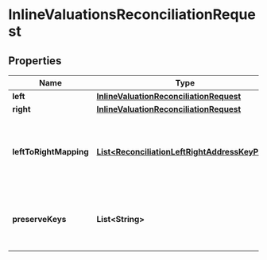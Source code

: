 

# InlineValuationsReconciliationRequest

## Properties

Name | Type | Description | Notes
------------ | ------------- | ------------- | -------------
**left** | [**InlineValuationReconciliationRequest**](InlineValuationReconciliationRequest.md) |  | 
**right** | [**InlineValuationReconciliationRequest**](InlineValuationReconciliationRequest.md) |  | 
**leftToRightMapping** | [**List&lt;ReconciliationLeftRightAddressKeyPair&gt;**](ReconciliationLeftRightAddressKeyPair.md) | The mapping from property keys requested by left aggregation to property keys on right hand side |  [optional]
**preserveKeys** | **List&lt;String&gt;** | List of keys to preserve (from rhs) in the diff. Used in conjunction with filtering/grouping |  [optional]



